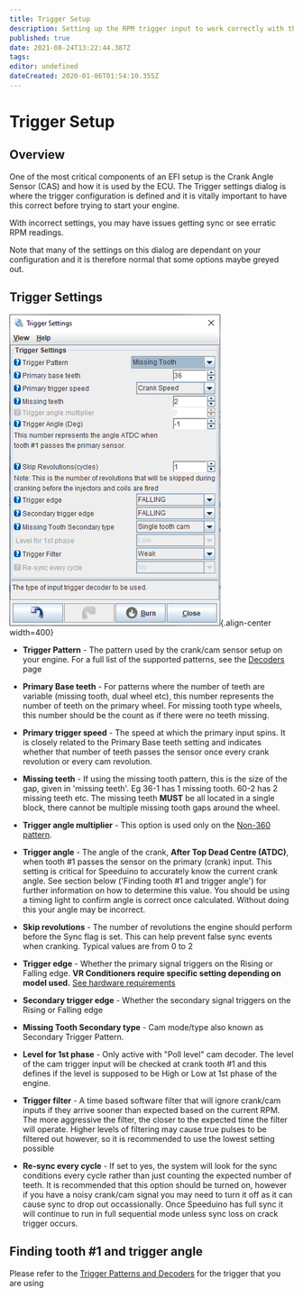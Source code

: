 ```yaml
---
title: Trigger Setup
description: Setting up the RPM trigger input to work correctly with the Speeduino decoder
published: true
date: 2021-08-24T13:22:44.387Z
tags: 
editor: undefined
dateCreated: 2020-01-06T01:54:10.355Z
---
```


# Trigger Setup
## Overview

One of the most critical components of an EFI setup is the Crank Angle Sensor (CAS) and how it is used by the ECU. The Trigger settings dialog is where the trigger configuration is defined and it is vitally important to have this correct before trying to start your engine.

With incorrect settings, you may have issues getting sync or see erratic RPM readings.

Note that many of the settings on this dialog are dependant on your configuration and it is therefore normal that some options maybe greyed out.

## Trigger Settings

![Trigger settings dialog](/img/constants/triggerSettings.png){.align-center width=400}

- **Trigger Pattern** - The pattern used by the crank/cam sensor setup on your engine. For a full list of the supported patterns, see the [Decoders](/decoders) page
- **Primary Base teeth** - For patterns where the number of teeth are variable (missing tooth, dual wheel etc), this number represents the number of teeth on the primary wheel. For missing tooth type wheels, this number should be the count as if there were no teeth missing.
- **Primary trigger speed** - The speed at which the primary input spins. It is closely related to the Primary Base teeth setting and indicates whether that number of teeth passes the sensor once every crank revolution or every cam revolution.
- **Missing teeth** - If using the missing tooth pattern, this is the size of the gap, given in 'missing teeth'. Eg 36-1 has 1 missing tooth. 60-2 has 2 missing teeth etc. The missing teeth **MUST** be all located in a single block, there cannot be multiple missing tooth gaps around the wheel.
- **Trigger angle multiplier** - This option is used only on the [Non-360 pattern](/decoders/non-360).
- **Trigger angle** - The angle of the crank, **After Top Dead Centre (ATDC)**, when tooth \#1 passes the sensor on the primary (crank) input. This setting is critical for Speeduino to accurately know the current crank angle. See section below ('Finding tooth \#1 and trigger angle') for further information on how to determine this value. You should be using a timing light to confirm angle is correct once calculated. Without doing this your angle may be incorrect.

- **Skip revolutions** - The number of revolutions the engine should perform before the Sync flag is set. This can help prevent false sync events when cranking. Typical values are from 0 to 2
- **Trigger edge** - Whether the primary signal triggers on the Rising or Falling edge. <b>VR Conditioners require specific setting depending on model used.</b> [See hardware requirements](/en/Hardware_requirements#inputs)
- **Secondary trigger edge** - Whether the secondary signal triggers on the Rising or Falling edge
- **Missing Tooth Secondary type** - Cam mode/type also known as Secondary Trigger Pattern.
- **Level for 1st phase** - Only active with "Poll level" cam decoder. The level of the cam trigger input will be checked at crank tooth #1 and this defines if the level is supposed to be High or Low at 1st phase of the engine.
- **Trigger filter** - A time based software filter that will ignore crank/cam inputs if they arrive sooner than expected based on the current RPM. The more aggressive the filter, the closer to the expected time the filter will operate. Higher levels of filtering may cause true pulses to be filtered out however, so it is recommended to use the lowest setting possible
- **Re-sync every cycle** - If set to yes, the system will look for the sync conditions every cycle rather than just counting the expected number of teeth. It is recommended that this option should be turned on, however if you have a noisy crank/cam signal you may need to turn it off as it can cause sync to drop out occassionally. Once Speeduino has full sync it will continue to run in full sequential mode unless sync loss on crack trigger occurs.

## Finding tooth \#1 and trigger angle
Please refer to the [Trigger Patterns and Decoders](/decoders) for the trigger that you are using
